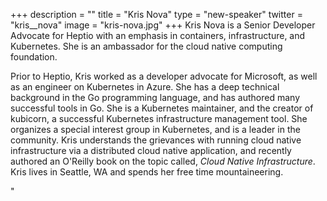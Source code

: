 +++
description = ""
title = "Kris Nova"
type = "new-speaker"
twitter = "kris__nova"
image = "kris-nova.jpg"
+++
Kris Nova is a Senior Developer Advocate for Heptio with an emphasis in containers, infrastructure, and Kubernetes. She is an ambassador for the cloud native computing foundation.

Prior to Heptio, Kris worked as a developer advocate for Microsoft, as well as an engineer on Kubernetes in Azure. She has a deep technical background in the Go programming language, and has authored many successful tools in Go. She is a Kubernetes maintainer, and the creator of kubicorn, a successful Kubernetes infrastructure management tool. She organizes a special interest group in Kubernetes, and is a leader in the community. Kris understands the grievances with running cloud native infrastructure via a distributed cloud native application, and recently authored an O'Reilly book on the topic called, _Cloud Native Infrastructure_. Kris lives in Seattle, WA and spends her free time mountaineering.

"